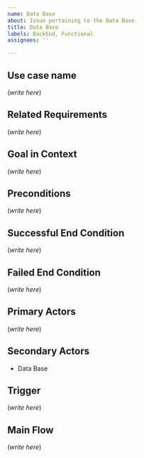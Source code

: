 ```yaml
---
name: Data Base
about: Issue pertaining to the Data Base.
title: Data Base
labels: BackEnd, Functional
assignees: ''

---
```


## Use case name

(*write here*)

## Related Requirements

(*write here*)

## Goal in Context

(*write here*)

## Preconditions

(*write here*)

## Successful End Condition

(*write here*)

## Failed End Condition

(*write here*)

## Primary Actors

(*write here*)

## Secondary Actors

- Data Base

## Trigger

(*write here*)

## Main Flow

(*write here*)
